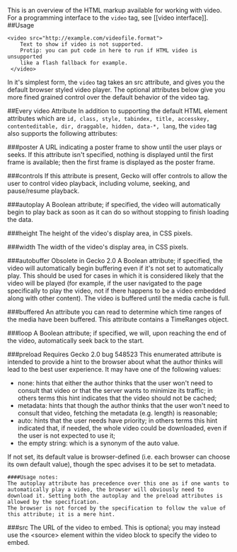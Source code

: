 This is an overview of the HTML markup available for working with video. For a programming interface to the `video` tag, see [[video interface]].
##Usage

    <video src="http://example.com/videofile.format">
        Text to show if video is not supported.
        Protip: you can put code in here to run if HTML video is unsupported
        like a flash fallback for example.
     </video>
In it's simplest form, the `video` tag takes an src attribute, and gives you the default browser styled video player. The optional attributes below give you more fined grained control over the default behavior of the video tag.

##Every video Attribute
In addition to supporting the default HTML element attributes which are `id, class, style, tabindex, title, accesskey, contenteditable, dir, draggable, hidden, data-*, lang`, the `video` tag also supports the following attributes:

###poster
A URL indicating a poster frame to show until the user plays or seeks. If this attribute isn't specified, nothing is displayed until the first frame is available; then the first frame is displayed as the poster frame.

###controls
If this attribute is present, Gecko will offer controls to allow the user to control video playback, including volume, seeking, and pause/resume playback.

###autoplay
A Boolean attribute; if specified, the video will automatically begin to play back as soon as it can do so without stopping to finish loading the data.

###height
The height of the video's display area, in CSS pixels.

###width
The width of the video's display area, in CSS pixels.

###autobuffer Obsolete in Gecko 2.0
A Boolean attribute; if specified, the video will automatically begin buffering even if it's not set to automatically play. This should be used for cases in which it is considered likely that the video will be played (for example, if the user navigated to the page specifically to play the video, not if there happens to be a video embedded along with other content). The video is buffered until the media cache is full.

###buffered
An attribute you can read to determine which time ranges of the media have been buffered. This attribute contains a TimeRanges object.

###loop
A Boolean attribute; if specified, we will, upon reaching the end of the video, automatically seek back to the start.

###preload Requires Gecko 2.0 bug 548523
This enumerated attribute is intended to provide a hint to the browser about what the author thinks will lead to the best user experience. It may have one of the following values:

* none: hints that either the author thinks that the user won't need to consult that video or that the server wants to minimize its traffic; in others terms this hint indicates that the video should not be cached;
* metadata: hints that though the author thinks that the user won't need to consult that video, fetching the metadata (e.g. length) is reasonable;
* auto: hints that the user needs have priority; in others terms this hint indicated that, if needed, the whole video could be downloaded, even if the user is not expected to use it;
* the empty string: which is a synonym of the auto value.

If not set, its default value is browser-defined (i.e. each browser can choose its own default value), though the spec advises it to be set to metadata.

    ####Usage notes:
    The autoplay attribute has precedence over this one as if one wants to automatically play a video, the browser will obviously need to download it. Setting both the autoplay and the preload attributes is allowed by the specification.
    The browser is not forced by the specification to follow the value of this attribute; it is a mere hint.

###src
The URL of the video to embed. This is optional; you may instead use the &lt;source&gt; element within the video block to specify the video to embed.
